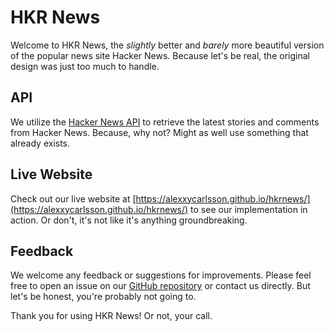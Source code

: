 # HKR News

Welcome to HKR News, the _slightly_ better and _barely_ more beautiful version of the popular news site Hacker News. Because let's be real, the original design was just too much to handle.

## API

We utilize the [Hacker News API](https://github.com/HackerNews/API) to retrieve the latest stories and comments from Hacker News. Because, why not? Might as well use something that already exists.

## Live Website

Check out our live website at [https://alexxycarlsson.github.io/hkrnews/](https://alexxycarlsson.github.io/hkrnews/) to see our implementation in action. Or don't, it's not like it's anything groundbreaking.

## Feedback

We welcome any feedback or suggestions for improvements. Please feel free to open an issue on our [GitHub repository](https://github.com/alexxycarlsson/hkrnews) or contact us directly. But let's be honest, you're probably not going to.

Thank you for using HKR News! Or not, your call.

